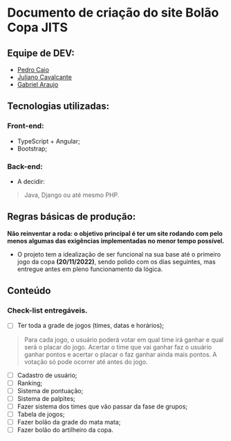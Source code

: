 # Documento de criação do site Bolão Copa JITS

## Equipe de DEV:
- [Pedro Caio](https://github.com/PCDuarte25)
- [Juliano Cavalcante](https://github.com/julianocts98)
- [Gabriel Araujo](https://github.com/MrTaiko314)

## Tecnologias utilizadas:

### Front-end:
- TypeScript + Angular;
- Bootstrap;

### Back-end:
- A decidir:
> Java, Django ou até mesmo PHP.

## Regras básicas de produção:
**Não reinventar a roda: o objetivo principal é ter um site rodando com pelo menos algumas das exigências implementadas no menor tempo possível.**

- O projeto tem a idealização de ser funcional na sua base até o primeiro jogo da copa **(20/11/2022)**, sendo polido com os dias seguintes, mas entregue antes em pleno funcionamento da lógica.

## Conteúdo

### Check-list entregáveis.

- [ ] Ter toda a grade de jogos (times, datas e horários);
> Para cada jogo, o usuário poderá votar em qual time irá ganhar e qual será o placar do jogo. Acertar o time que vai ganhar faz o usuário ganhar pontos e acertar o placar o faz ganhar ainda mais pontos. A votação só pode ocorrer até antes do jogo.

- [ ] Cadastro de usuário;
- [ ] Ranking;
- [ ] Sistema de pontuação;
- [ ] Sistema de palpites;
- [ ] Fazer sistema dos times que vão passar da fase de grupos;
- [ ] Tabela de jogos;
- [ ] Fazer bolão da grade do mata mata;
- [ ] Fazer bolão do artilheiro da copa.
